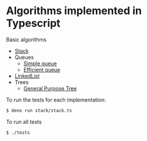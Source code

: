# Algorithms implemented in Typescript

Basic algorithms

* [Stack](algos/stack/stack.ts)
* Queues
	* [Simple queue](algos/queue/queue.ts)
	* [Efficient queue](algos/queue/queue-efficient.ts)
* [LinkedList](algos/linked-list/linked-list.ts)
* Trees
  * [General Purpose Tree](algos/tree/tree.ts)

To run the tests for each implementation:

```bash
$ deno run stack/stack.ts
```

To run all tests

```bash
$ ./tests
```

